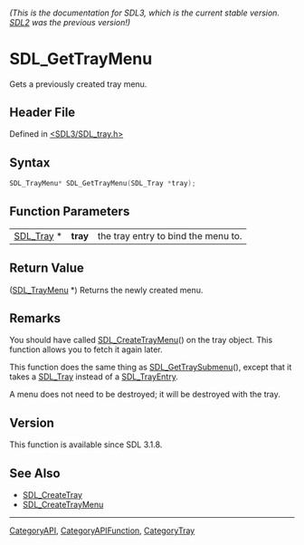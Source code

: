 ###### (This is the documentation for SDL3, which is the current stable version. [SDL2](https://wiki.libsdl.org/SDL2/) was the previous version!)
# SDL_GetTrayMenu

Gets a previously created tray menu.

## Header File

Defined in [<SDL3/SDL_tray.h>](https://github.com/libsdl-org/SDL/blob/main/include/SDL3/SDL_tray.h)

## Syntax

```c
SDL_TrayMenu* SDL_GetTrayMenu(SDL_Tray *tray);
```

## Function Parameters

|                        |          |                                     |
| ---------------------- | -------- | ----------------------------------- |
| [SDL_Tray](SDL_Tray) * | **tray** | the tray entry to bind the menu to. |

## Return Value

([SDL_TrayMenu](SDL_TrayMenu) *) Returns the newly created menu.

## Remarks

You should have called [SDL_CreateTrayMenu](SDL_CreateTrayMenu)() on the
tray object. This function allows you to fetch it again later.

This function does the same thing as
[SDL_GetTraySubmenu](SDL_GetTraySubmenu)(), except that it takes a
[SDL_Tray](SDL_Tray) instead of a [SDL_TrayEntry](SDL_TrayEntry).

A menu does not need to be destroyed; it will be destroyed with the tray.

## Version

This function is available since SDL 3.1.8.

## See Also

- [SDL_CreateTray](SDL_CreateTray)
- [SDL_CreateTrayMenu](SDL_CreateTrayMenu)

----
[CategoryAPI](CategoryAPI), [CategoryAPIFunction](CategoryAPIFunction), [CategoryTray](CategoryTray)

